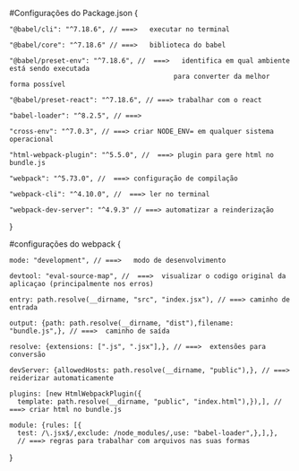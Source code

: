 #Configurações do Package.json {

    "@babel/cli": "^7.18.6", // ===>   executar no terminal

    "@babel/core": "^7.18.6" // ===>   biblioteca do babel

    "@babel/preset-env": "^7.18.6", //  ===>   identifica em qual ambiente está sendo executada
                                             para converter da melhor forma possível

    "@babel/preset-react": "^7.18.6", // ===> trabalhar com o react

    "babel-loader": "^8.2.5", // ===>

    "cross-env": "^7.0.3", // ===> criar NODE_ENV= em qualquer sistema operacional

    "html-webpack-plugin": "^5.5.0", //  ===> plugin para gere html no bundle.js

    "webpack": "^5.73.0", //  ===> configuração de compilação

    "webpack-cli": "^4.10.0", //  ===> ler no terminal

    "webpack-dev-server": "^4.9.3" // ===> automatizar a reinderização

}

#configurações do webpack {

    mode: "development", // ===>   modo de desenvolvimento

    devtool: "eval-source-map", //  ===>  visualizar o codigo original da aplicaçao (principalmente nos erros)

    entry: path.resolve(__dirname, "src", "index.jsx"), // ===> caminho de entrada

    output: {path: path.resolve(__dirname, "dist"),filename: "bundle.js",}, // ===>  caminho de saída

    resolve: {extensions: [".js", ".jsx"],}, // ===>  extensões para conversão

    devServer: {allowedHosts: path.resolve(__dirname, "public"),}, // ===>  reiderizar automaticamente

    plugins: [new HtmlWebpackPlugin({
      template: path.resolve(__dirname, "public", "index.html"),}),], // ===> criar html no bundle.js

    module: {rules: [{
      test: /\.jsx$/,exclude: /node_modules/,use: "babel-loader",},],},
      // ===> regras para trabalhar com arquivos nas suas formas

}
